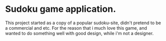 # Sudoku game application.

This project started as a copy of a popular sudoku-site, didn't pretend to be a commercial and etc. For the reason that i much love this game, and wanted to do something well with good design, while i'm not a designer.
